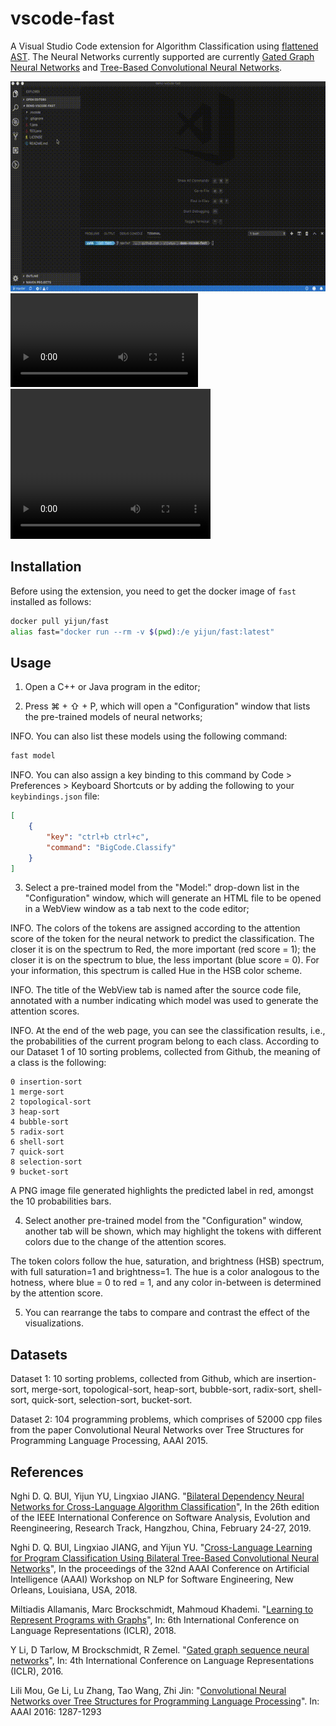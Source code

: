 # vscode-fast
A Visual Studio Code extension for Algorithm Classification using [flattened AST](http://oro.open.ac.uk/59268/).
The Neural Networks currently supported are currently [Gated Graph Neural Networks](https://arxiv.org/abs/1511.05493)
and [Tree-Based Convolutional Neural Networks](https://arxiv.org/abs/1409.5718).

![Screencast](vscode-fast.gif)
![Screencast](vscode-fast.mov)
<video width="320" height="240" controls>
  <source src="vscode-fast.mov" type="video/mp4">
</video>



## Installation
Before using the extension, you need to get the docker image of `fast` installed as follows:
```bash
docker pull yijun/fast
alias fast="docker run --rm -v $(pwd):/e yijun/fast:latest"
```

## Usage
1. Open a C++ or Java program in the editor;

2. Press ⌘ + ⇧ + P,  which will open a "Configuration" window that lists the pre-trained models of neural networks;

INFO. You can also list these models using the following command:
```bash
fast model
```

INFO. You can also assign a key binding to this command by Code > Preferences > Keyboard Shortcuts or by adding the following to your `keybindings.json` file:
```json
[
    {
        "key": "ctrl+b ctrl+c",
        "command": "BigCode.Classify"
    }
]
```

3. Select a pre-trained model from the "Model:" drop-down list in the "Configuration" window, which will generate an HTML file to be opened in a WebView window as a tab next to the code editor;

INFO. The colors of the tokens are assigned according to the attention score of the token for the neural network to predict the classification. 
The closer it is on the spectrum to Red, the more important (red score = 1); the closer it is on the spectrum to blue, the less important (blue score = 0). For your information, this spectrum is called Hue in the HSB color scheme.

INFO. The title of the WebView tab is named after the source code file, annotated with a number indicating which model was used to generate the attention scores.

INFO. At the end of the web page, you can see the classification results, i.e., the probabilities of the current program belong to each class. 
According to our Dataset 1 of 10 sorting problems, collected from Github, the meaning of a class is the following: 
```
0 insertion-sort
1 merge-sort
2 topological-sort
3 heap-sort
4 bubble-sort
5 radix-sort
6 shell-sort
7 quick-sort
8 selection-sort
9 bucket-sort
```
A PNG image file generated highlights the predicted label in red, amongst the 10 probabilities bars.

4. Select another pre-trained model from the "Configuration" window, another tab will be shown, which may highlight the tokens with different colors due to the change of the attention scores.

The token colors follow the hue, saturation, and brightness (HSB) spectrum, with full saturation=1 and brightness=1. The hue is a color analogous to the hotness, where blue = 0 to red = 1, and any color in-between is determined by the attention score. 

5. You can rearrange the tabs to compare and contrast the effect of the visualizations.

## Datasets 

Dataset 1: 10 sorting problems, collected from Github, which are insertion-sort, merge-sort, topological-sort, heap-sort, bubble-sort, radix-sort, shell-sort, quick-sort, selection-sort, bucket-sort.

Dataset 2: 104 programming problems, which comprises of 52000 cpp files from the paper Convolutional Neural Networks over Tree Structures for Programming Language Processing, AAAI 2015.

## References

Nghi D. Q. BUI, Yijun YU, Lingxiao JIANG. "[Bilateral Dependency Neural Networks for Cross-Language Algorithm Classification](https://bdqnghi.github.io/files/SANER_2019_bilateral_dependency.pdf)", In the 26th edition of the IEEE International Conference on Software Analysis, Evolution and Reengineering, Research Track, Hangzhou, China, February 24-27, 2019.

Nghi D. Q. BUI, Lingxiao JIANG, and Yijun YU. "[Cross-Language Learning for Program Classification Using Bilateral Tree-Based Convolutional Neural Networks](https://bdqnghi.github.io/files/AAAI_18_cross_language_learning.pdf)", In the proceedings of the 32nd AAAI Conference on Artificial Intelligence (AAAI) Workshop on NLP for Software Engineering, New Orleans, Louisiana, USA, 2018.

Miltiadis Allamanis, Marc Brockschmidt, Mahmoud Khademi. "[Learning to Represent Programs with Graphs](https://arxiv.org/abs/1711.00740)", In: 6th International Conference on Language Representations (ICLR), 2018.

Y Li, D Tarlow, M Brockschmidt, R Zemel. "[Gated graph sequence neural networks](https://arxiv.org/abs/1511.05493)", In: 4th International Conference on Language Representations (ICLR), 2016.

Lili Mou, Ge Li, Lu Zhang, Tao Wang, Zhi Jin: "[Convolutional Neural Networks over Tree Structures for Programming Language Processing](https://arxiv.org/abs/1409.5718)". In: AAAI 2016: 1287-1293
